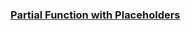 ### [Partial Function with Placeholders](https://leetcode.com/problems/partial-function-with-placeholders)


